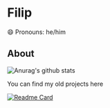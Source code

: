 <p align="center">

# Filip
</hr>

😄 Pronouns: he/him


## About

![Anurag's github stats](https://github-readme-stats.vercel.app/api?username=filipwtf&count_private=true&show_icons=true&theme=onedark)

You can find my old projects here

[![Readme Card](https://github-readme-stats.vercel.app/api/pin/?username=filip-archives&repo=filip-archives)](https://github.com/filip-archives/filip-archives)

</p>
